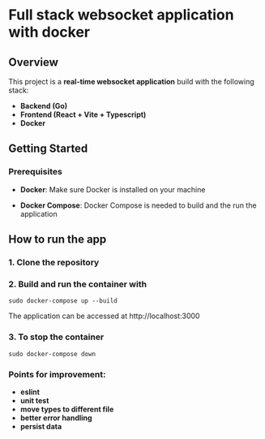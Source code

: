 # Full stack websocket application with docker

## Overview

This project is a **real-time websocket application** build with the following stack:

- **Backend (Go)**
- **Frontend (React + Vite + Typescript)**
- **Docker**

## Getting Started

### Prerequisites

- **Docker**: Make sure Docker is installed on your machine

- **Docker Compose**: Docker Compose is needed to build and the run the application

## How to run the app

### 1. Clone the repository

### 2. Build and run the container with

`sudo docker-compose up --build`

The application can be accessed at http://localhost:3000

### 3. To stop the container

`sudo docker-compose down`

### Points for improvement:
- **eslint**
- **unit test**
- **move types to different file**
- **better error handling**
- **persist data**
